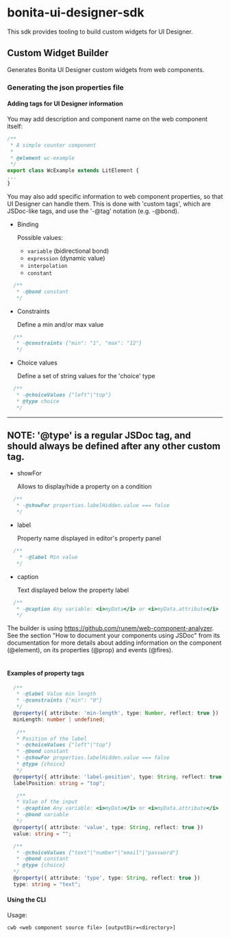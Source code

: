 # bonita-ui-designer-sdk

This sdk provides tooling to build custom widgets for UI Designer.


## Custom Widget Builder 
  
Generates Bonita UI Designer custom widgets from web components.

### Generating the json properties file

#### Adding tags for UI Designer information

You may add description and component name on the web component itself:
```typescript
/**
 * A simple counter component
 *
 * @element wc-example
 */
export class WcExample extends LitElement {
...
}
```

You may also add specific information to web component properties, so that UI Designer can handle them.
This is done with 'custom tags', which are JSDoc-like tags, and use the '-@tag' notation (e.g. -@bond).

- Binding
  
    Possible values:
    - ``variable`` (bidirectional bond)
    - ``expression`` (dynamic value)
    - ``interpolation``
    - ``constant``
```typescript
  /**
   * -@bond constant
   */
```
- Constraints

    Define a min and/or max value
```typescript
  /**
   * -@constraints {"min": "1", "max": "12"}
   */
```
- Choice values
  
    Define a set of string values for the 'choice' type
```typescript
  /**
   * -@choiceValues {"left"|"top"}
   * @type choice
   */
```
---
**NOTE:**
'@type' is a regular JSDoc tag, and should always be defined **after** any other custom tag.
---


- showFor
  
    Allows to display/hide a property on a condition
```typescript
  /**
   * -@showFor properties.labelHidden.value === false
   */
```

- label

    Property name displayed in editor's property panel
```typescript
  /**
    * -@label Min value
   */
```
- caption

    Text displayed below the property label
```typescript
  /**
   * -@caption Any variable: <i>myData</i> or <i>myData.attribute</i>
   */
```


The builder is using https://github.com/runem/web-component-analyzer.  
See the section "How to document your components using JSDoc" from its documentation 
for more details about adding information on the component (@element), on its properties (@prop) and events (@fires).
<br><br>

#### Examples of property tags

```typescript
  /**
   * -@label Value min length
   * -@constraints {"min": "0"}
   */
  @property({ attribute: 'min-length', type: Number, reflect: true })
  minLength: number | undefined;
  
   /**
   * Position of the label
   * -@choiceValues {"left"|"top"}
   * -@bond constant
   * -@showFor properties.labelHidden.value === false
   * @type {choice}
   */
  @property({ attribute: 'label-position', type: String, reflect: true })
  labelPosition: string = "top";

   /**
   * Value of the input
   * -@caption Any variable: <i>myData</i> or <i>myData.attribute</i>
   * -@bond variable
   */
  @property({ attribute: 'value', type: String, reflect: true })
  value: string = "";

  /**
   * -@choiceValues {"text"|"number"|"email"|"password"}
   * -@bond constant
   * @type {choice}
  */
  @property({ attribute: 'type', type: String, reflect: true })
  type: string = "text";

```


#### Using the CLI

Usage:

```shell
cwb <web component source file> [outputDir=<directory>]
```

